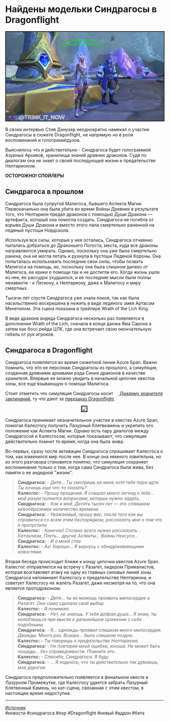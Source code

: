 # Найдены модельки Синдрагосы в Dragonflight

<center>
<img src=https://raw.githubusercontent.com/MagicalCow/TrinkIT-News/main/Assets/WH327726/WH327726-01.jpg float=center border=2>
</center>  

В своих интервью Стив Данузер неоднократно намекал о участии Синдрагосы в сюжете Dragonflight, не напрямую но в роли воспоминаний и голограмм\духов.

Выяснилось что и действительно - Синдрагоса будет голограммой Азурных Архивов, хранилища знаний древних драконов. Судя по диалогам она не знает о своей последующей жизни и предательстве Нелтарионом.

**ОСТОРОЖНО! СПОЙЛЕРЫ**

## Синдрагоса в прошлом
Синдрагоса была супругой Малигоса, бывшего Аспекта Магии. Первоначально она была убита во время Войны Древних в результате того, что Нелтарион предал драконов с помощью Души Дракона — артефакта, который она помогла создать. Синдрагоса не погибла от взрыва Души Дракона и вместо этого пала смертельно раненной на ледяные пустоши Нордскола.

Используя все силы, которые у нее остались, Синдрагоса отчаянно пыталась добраться до Драконьего Погоста, места, куда все драконы направляются умирать. Однако, поскольку она уже была смертельно ранена, она не могла летать и рухнула в пустоши Ледяной Короны. Она попыталась использовать последние свои силы, чтобы позвать Малигоса на помощь, но, поскольку она была слишком далеко от Малигоса, ее крики о помощи так и не достигли его. Когда жизнь ушла из нее, ее рассудок ухудшился, и ее последние мысли были полны ненависти - к Легиону, к Нелтариону, даже к Малигосу и миру смертных.

Тысячи лет спустя Синдрагоса уже знала покоя, так как была насильственно воскрешена в нежить в виде ледяного змея Артасом Менетилом. Эта сцена показана в трейлере Wrath of the Lich King.

В виде дракона андеда Синдрагоса несколько раз появляется в дополнении Wrath of the Lich, сначала в конце данжа Яма Сарона а затем как босс рейда ЦЛК, где она встречает свою окончательную гибель от рук игроков.

## Синдрагоса в Dragonflight
Синдрагоса появляется во время сюжетной линии Azure Span. Важно помнить, что это не персонаж Синдрагосы из прошлого, а симуляция, созданная древними архивами рода Синих драконов в качестве хранителя. Впервые ее можно увидеть в начальной цепочке квестов зоны, все еще взывающую о помощи Малигоса.

Стоит отметить что симуляция Синдрагосы носит <a href="https://ru.wowhead.com/item=193610"><img src="https://wow.zamimg.com/images/wow/icons/large/4546005.jpg" width="13" height="13"/> Диадему хранителя заклинаний</a>, ту что дают за [предзаказ Dragonflight](https://us.shop.battle.net/ru-ru/product/world-of-warcraft-dragonflight).  
<center>
<img src=https://wow.zamimg.com/uploads/screenshots/normal/1068023.jpg float=center border=2>
</center>  

Синдрагоса принимает незначительное участие в квестах Azure Span, помогая Калесгосу получить Лазурный Клятвкамень и укрепить его положение как Аспекта Магии. Однако есть пару диалогов между Синдрагосой и Калесгосом, которые показывают, что симуляция действительно помнит то время, когда она была жива.

Во-первых, сразу после активации Синдрагоса спрашивает Калесгоса о том, как изменился мир после нее. В конце она немного язвительна, но из этого разговора становится понятно, что симуляция сохраняет воспоминания только о том, когда сама Синдрагоса была жива, без памяти о ее андедной "жизни".

> **Синдрагоса:** *- Дитя... Ты смотришь на меня хотя тебя пора идти. Ты хочешь еще что-то сказать?*  
> **Калесгос:** *- Прошу прощения. Я слышал много легенд о тебе... мой разум полнится вопросами, которые нужно задать.*  
> **Синдрагоса:** *- Как и мой. Десять тысяч лет — это сллишком невообразимое количество времени.*  
> **Синдрагоса:** *- Уважаемый, прошу вас, после того как вы справитеся со всем этим беспорядком, рассказать мне о том что я пропустила*  
> **Калесгос:** *- Конечно! Столько всего нужно рассказать... Катаклизм, Плеть... другие Аспекты... Войны Нексуса...*  
> **Синдрагоса:** *- И о моей стае.*  
> **Калесгос:** *- Ах! Хорошо... Я вернусь с обнадеживающими новостями.*  

Вторая беседа происходит ближе к концу цепочки квестов Azure Span. Калесгос отправляется на встречу с Разагет, лидером Прималистов, которая возглавляет атаку на одну из главных силовых линий зоны. Синдрагоса напоминает Калесгосу о предательстве Нелтариона, и советует Калесгосу не жалеть Разагет, даже несмотря на то, что она является протодраконом.

> **Синдрагоса:** *- Дитя... ты не можешь проявить милосердие к Разагет. Она сама сделала свой выбор.*  
> **Калесгос:** *- Я понимаю.*  
> **Синдрагоса:** *- Нет, не знаешь. У тебя добрая душа... Я знаю, ты колеблешься при мысли о дальнейшем сражении с себе подобными.*  
> **Синдрагоса:** *- Я... однажды проявил слишком много милосердия. Дважды. Много раз. Вскоре... было слишком поздно.*  
> **Калесгос:** *- Ты говоришь о предательстве Нелтариона.*  
> **Синдрагоса:** *- Не повторяй моей ошибки, юноша. Не может быть пощады... без справедливости. Помните это.*  
> **Калесгос:** *- Спасибо, Синдрагоса. Я буду.*  
> **Синдрагоса:** *- ... Я надеюсь, что ты действительно так думаешь, моя дорогая.*  

Синдрагоса предположительно появляется в финальном квесте в Лазурном Промежутке, где Калесгосу удается забрать Лазурный Клятвенный Камень, но кат-сцена, связанная с этим квестом, в настоящее время недоступна.

---
[Источник](https://www.wowhead.com/news/327726)  
#новости #синдрагоса #лор #Dragonflight #новый #аддон #бета